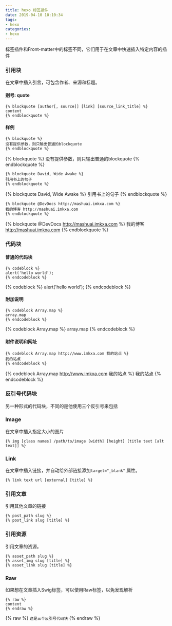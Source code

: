 ```yaml
---
title: hexo 标签插件
date: 2019-04-10 10:10:34
tags:
- hexo
categories:
- hexo 
---
```

标签插件和Front-matter中的标签不同，它们用于在文章中快速插入特定内容的插件
### 引用块
在文章中插入引言，可包含作者、来源和标题。
#### 别号: quote
```
{% blockquote [author[, source]] [link] [source_link_title] %}
content
{% endblockquote %}
```
#### 样例
```
{% blockquote %}
没有提供参数，则只输出普通的blockquote
{% endblockquote %}
```
{% blockquote %}
没有提供参数，则只输出普通的blockquote
{% endblockquote %}
```
{% blockquote David, Wide Awake %}
引用书上的句子
{% endblockquote %}
```
{% blockquote David, Wide Awake %}
引用书上的句子
{% endblockquote %}
```
{% blockquote @DevDocs http://mashuai.imkxa.com %}
我的博客 http://mashuai.imkxa.com
{% endblockquote %}
```
{% blockquote @DevDocs http://mashuai.imkxa.com %}
我的博客 http://mashuai.imkxa.com
{% endblockquote %}
### 代码块
#### 普通的代码块
```
{% codeblock %}
alert('hello world');
{% endcodeblock %}
```
{% codeblock %}
alert('hello world');
{% endcodeblock %}
#### 附加说明
```
{% codeblock Array.map %}
array.map
{% endcodeblock %}
```
{% codeblock Array.map %}
array.map
{% endcodeblock %}
#### 附件说明和网址
```
{% codeblock Array.map http://www.imkxa.com 我的站点 %}
我的站点
{% endcodeblock %}
```
{% codeblock Array.map http://www.imkxa.com 我的站点 %}
我的站点
{% endcodeblock %}
### 反引号代码块
另一种形式的代码块，不同的是他使用三个反引号来包括
### Image
在文章中插入指定大小的图片
```
{% img [class names] /path/to/image [width] [height] [title text [alt text]] %}
```
### Link
在文章中插入链接，并自动给外部链接添加` target="_blank" ` 属性。
```
{% link text url [external] [title] %}
```
### 引用文章
引用其他文章的链接
```
{% post_path slug %}
{% post_link slug [title] %}
```
### 引用资源
引用文章的资源。
```
{% asset_path slug %}
{% asset_img slug [title] %}
{% asset_link slug [title] %}
```
### Raw 
如果想在文章插入Swig标签，可以使用Raw标签，以免发现解析
```
{% raw %}
content
{% endraw %}
```
{% raw %}
``` 这是三个反引号代码块 ```
{% endraw %}

